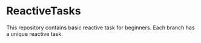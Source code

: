 # ReactiveTasks
This repository contains basic reactive task for beginners. Each branch has a unique reactive task.

